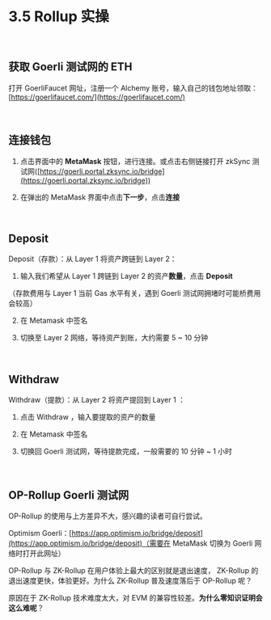 # 3.5 Rollup 实操

  <ZksyncSwap />

&nbsp;

## 获取 Goerli 测试网的 ETH

打开 GoerliFaucet 网址，注册一个 Alchemy 账号，输入自己的钱包地址领取：[https://goerlifaucet.com/](https://goerlifaucet.com/)

<MdxImg src="https://cdn.myfirst.io/layer2/assets/3.5/3.5.1.1.jpg" width="1131px" alt="GoerliFaucet" />

&nbsp;

## 连接钱包

1. 点击界面中的 **MetaMask** 按钮，进行连接。或点击右侧链接打开 zkSync 测试网([https://goerli.portal.zksync.io/bridge](https://goerli.portal.zksync.io/bridge))

<MdxImg src="https://cdn.myfirst.io/layer2/assets/3.5/3.5.2.1.jpg" width="`630px" alt="Connect Wallet" />

2. 在弹出的 MetaMask 界面中点击**下一步**，点击**连接**

<MdxImg src="https://cdn.myfirst.io/layer2/assets/3.5/3.5.2.2.jpg" width="576px" alt="Connect Wallet Next" />

&nbsp;

## Deposit

Deposit（存款）：从 Layer 1 将资产跨链到 Layer 2：

1. 输入我们希望从 Layer 1 跨链到 Layer 2 的资产**数量**，点击 **Deposit**

（存款费用与 Layer 1 当前 Gas 水平有关，遇到 Goerli 测试网拥堵时可能桥费用会较高）

<MdxImg src="https://cdn.myfirst.io/layer2/assets/3.5/3.5.3.1.jpg" width="700px" alt="Deposit" />

2. 在 Metamask 中签名

<MdxImg src="https://cdn.myfirst.io/layer2/assets/3.5/3.5.3.2.jpg" width="525px" alt="Metamask Comfirm" />

3. 切换至 Layer 2 网络，等待资产到账，大约需要 5 \~ 10 分钟

<MdxImg src="https://cdn.myfirst.io/layer2/assets/3.5/3.5.3.3.jpg" width="525px" alt="Switch Testnet RPC" />

&nbsp;

## Withdraw

Withdraw（提款）：从 Layer 2 将资产提回到 Layer 1 ：

1. 点击 Withdraw ，输入要提取的资产的数量

<MdxImg src="https://cdn.myfirst.io/layer2/assets/3.5/3.5.4.1.jpg" width="700px" alt="Withdraw" />

2. 在 Metamask 中签名

<MdxImg src="https://cdn.myfirst.io/layer2/assets/3.5/3.5.4.2.jpg" width="525px" alt="Metamask Comfirm" />

3. 切换回 Goerli 测试网，等待提款完成，一般需要的 10 分钟 \~ 1 小时

&nbsp;

## OP-Rollup Goerli 测试网

OP-Rollup 的使用与上方差异不大，感兴趣的读者可自行尝试。

Optimism Goerli：[https://app.optimism.io/bridge/deposit](https://app.optimism.io/bridge/deposit)（需要在 MetaMask 切换为 Goerli 网络时打开此网址）

<MdxImg src="https://cdn.myfirst.io/layer2/assets/3.5/3.5.5.1.jpg" alt="Optimism Testnet" />

OP-Rollup 与 ZK-Rollup 在用户体验上最大的区别就是退出速度， ZK-Rollup 的退出速度更快，体验更好。为什么 ZK-Rollup 普及速度落后于 OP-Rollup 呢？

原因在于 ZK-Rollup 技术难度太大，对 EVM 的兼容性较差。**为什么零知识证明会这么难呢**？

<GithubAvatar owner='lxdao-official' repo='myfirstlayer2-frontend' path='mdx/zh/3.5-rollup-implementation.md' />

<EditChapter url='https://github.com/lxdao-official/myfirstlayer2-frontend/blob/main/mdx/zh/3.5-rollup-implementation.md' />
